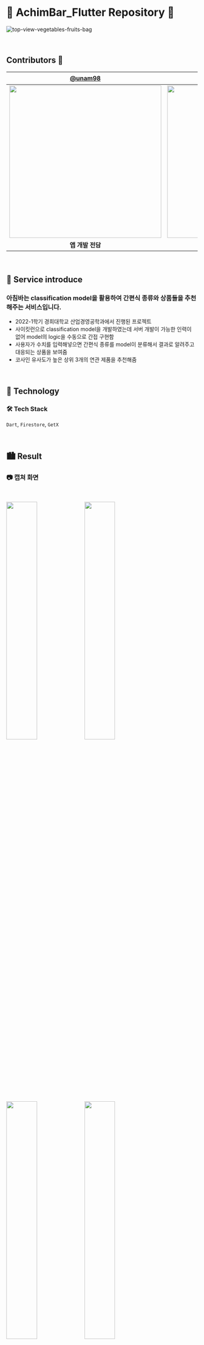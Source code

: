 # <b>🥗 AchimBar_Flutter Repository 🍅</b>

![top-view-vegetables-fruits-bag](https://github.com/unam98/AchimBar_Flutter/assets/89737271/f253c125-b30f-4d2e-bb23-e5353c17d9d6)


<br>

## Contributors 💛
| [@unam98](https://github.com/unam98) | 김익환 |
| :---: | :---: |
|<img width="400" src="https://github.com/Runnect/Runnect-Android/assets/89737271/58992dce-d7b6-4e33-9d9c-279d5a3a0ef1.jpg">|<img width="400" src="https://github.com/unam98/AchimBar_Flutter/assets/89737271/fd9c28a4-85d0-4be2-8d56-a872b146a768.jpg">|
|**앱 개발 전담**|**ML 모델 개발 전담**|

<br>

<h2 id="0.5">
    <b>💁 Service introduce</b>
</h2>

### 아침바는 classification model을 활용하여 간편식 종류와 상품들을 추천해주는 서비스입니다. 

-   2022-1학기 경희대학교 산업경영공학과에서 진행된 프로젝트 
-   사이킷런으로 classification model을 개발하였는데 서버 개발이 가능한 인력이 없어 model의 logic을 수동으로 간접 구현함
-   사용자가 수치를 입력해넣으면 간편식 종류를 model이 분류해서 결과로 알려주고 대응되는 상품을 보여줌
-   코사인 유사도가 높은 상위 3개의 연관 제품을 추천해줌

<br>

<h2 id="2">🚀 Technology</h2>

### 🛠 Tech Stack

`Dart`, `Firestore`, `GetX`  

<br>

<h2 id="3">🏙 Result</h2>

### 📷 캡쳐 화면
<br>

<p float="left">  
<img width="40%" src="https://github.com/unam98/AchimBar_Flutter/assets/89737271/8adef834-1661-4a2a-95f4-78ec3193e980.jpg">

<img width="40%" src="https://github.com/unam98/AchimBar_Flutter/assets/89737271/66493bf9-ccf2-4dc7-a6cc-6260573af4b6.jpg">
</p>
<p float="left">  
<img width="40%" src="https://github.com/unam98/AchimBar_Flutter/assets/89737271/54787e61-d612-4b17-b133-32dacb8d0f58.jpg">

<img width="40%" src="https://github.com/unam98/AchimBar_Flutter/assets/89737271/cc609307-1b6e-4604-a97b-1218be2f8637.jpg">
</p>
<p float="left">  
<img width="40%" src="https://github.com/unam98/AchimBar_Flutter/assets/89737271/80788812-2782-4fc3-b608-8428ddf6588a.jpg">

<img width="40%" src="https://github.com/unam98/AchimBar_Flutter/assets/89737271/f159b0ab-0b2b-48c7-9cde-c442f1ee8e1c.jpg">
</p>

<br>

### 🎥 구동 영상
[device-2023-06-25-024733.webm](https://github.com/unam98/AchimBar_Flutter/assets/89737271/7291ecb9-1d0d-4c81-a950-7ac64272ecd9)
